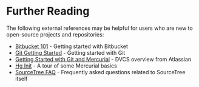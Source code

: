 Further Reading
============

The following external references may be helpful for users who are new to open-source projects and repositories:

* [Bitbucket 101](https://confluence.atlassian.com/display/BITBUCKET/Bitbucket+101) - Getting started with Bitbucket
* [Git Getting Started](http://git-scm.com/book/en/Getting-Started) - Getting started with Git
* [Getting Started with Git and Mercurial](https://www.atlassian.com/dvcs/overview) - DVCS overview from Atlassian
* [Hg Init](http://hginit.com/) - A tour of some Mercurial basics
* [SourceTree FAQ](http://www.sourcetreeapp.com/faq/) - Frequently asked questions related to SourceTree itself
